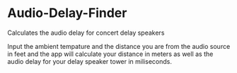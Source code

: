 # Audio-Delay-Finder
Calculates the audio delay for concert delay speakers

Input the ambient tempature and the distance you are from the audio source in feet and the app will calculate your distance in meters as well as the audio delay for your delay speaker tower in miliseconds.
